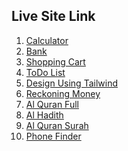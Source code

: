 <h2>Live Site Link</h2>

<ol style="list-style-type: numeric;" class="mx-5 text-md">
            <li><a href="https://sultanulborhan.github.io/practise-session//calculator-simple.html" class="">Calculator</a></li>
            <li><a href="https://sultanulborhan.github.io/practise-session//bank/index.html" class="">Bank</a></li>
            <li><a href="https://sultanulborhan.github.io/practise-session//shopping-cart/index.html" class="">Shopping Cart</a></li>
            <li><a href="https://sultanulborhan.github.io/practise-session//todoList/index.html" class="">ToDo List</a></li>
            <li><a href="https://sultanulborhan.github.io/practise-session//tailwind/index.html" class="">Design Using Tailwind</a></li>
            <li><a href="https://sultanulborhan.github.io/practise-session/reckoning-money/index.html" class="hover:underline">Reckoning Money</a></li>
            <li><a href="https://sultanulborhan.github.io/practise-session/al-quran/index.html" class="hover:underline">Al Quran Full</a></li>
            <li><a href="https://sultanulborhan.github.io/practise-session/al-hadith-bangla/index.html" class="hover:underline">Al Hadith</a></li>
            <li><a href="https://sultanulborhan.github.io/practise-session/al-quran-surah/index.html" class="hover:underline">Al Quran Surah</a></li>
            <li><a href="https://sultanulborhan.github.io/practise-session/phone-finder/index.html" class="hover:underline">Phone Finder</a></li>

</ol>
